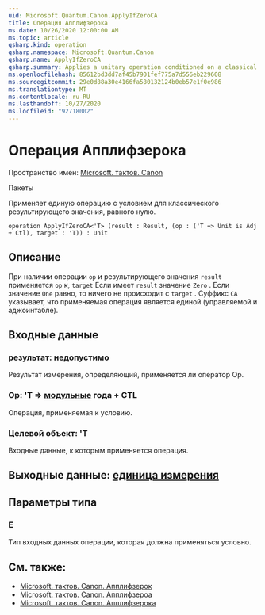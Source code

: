 ```yaml
---
uid: Microsoft.Quantum.Canon.ApplyIfZeroCA
title: Операция Апплифзерока
ms.date: 10/26/2020 12:00:00 AM
ms.topic: article
qsharp.kind: operation
qsharp.namespace: Microsoft.Quantum.Canon
qsharp.name: ApplyIfZeroCA
qsharp.summary: Applies a unitary operation conditioned on a classical result value being zero.
ms.openlocfilehash: 85612bd3dd7af45b7901fef775a7d556eb229608
ms.sourcegitcommit: 29e0d88a30e4166fa580132124b0eb57e1f0e986
ms.translationtype: MT
ms.contentlocale: ru-RU
ms.lasthandoff: 10/27/2020
ms.locfileid: "92718002"
---
```

# <a name="applyifzeroca-operation"></a>Операция Апплифзерока

Пространство имен: [Microsoft. тактов. Canon](xref:Microsoft.Quantum.Canon)

Пакеты [](https://nuget.org/packages/)


Применяет единую операцию с условием для классического результирующего значения, равного нулю.

```qsharp
operation ApplyIfZeroCA<'T> (result : Result, (op : ('T => Unit is Adj + Ctl), target : 'T)) : Unit
```


## <a name="description"></a>Описание

При наличии операции `op` и результирующего значения `result` применяется `op` к, `target` Если имеет `result` значение `Zero` . Если значение `One` равно, то ничего не происходит с `target` .
Суффикс `CA` указывает, что применяемая операция является единой (управляемой и аджоинтабле).

## <a name="input"></a>Входные данные

### <a name="result--__invalidresult__"></a>результат: __недопустимо <Result>__

Результат измерения, определяющий, применяется ли оператор Op.


### <a name="op--t--unit-adj--ctl"></a>Op: 'T => [модульные](xref:microsoft.quantum.lang-ref.unit) года + CTL

Операция, применяемая к условию.


### <a name="target--t"></a>Целевой объект: 'T

Входные данные, к которым применяется операция.



## <a name="output--unit"></a>Выходные данные: [единица измерения](xref:microsoft.quantum.lang-ref.unit)



## <a name="type-parameters"></a>Параметры типа

### <a name="t"></a>Е

Тип входных данных операции, которая должна применяться условно.

## <a name="see-also"></a>См. также:

- [Microsoft. тактов. Canon. Апплифзерок](xref:Microsoft.Quantum.Canon.ApplyIfZeroC)
- [Microsoft. тактов. Canon. Апплифзероа](xref:Microsoft.Quantum.Canon.ApplyIfZeroA)
- [Microsoft. тактов. Canon. Апплифзерока](xref:Microsoft.Quantum.Canon.ApplyIfZeroCA)